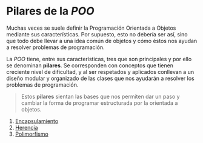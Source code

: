 # Pilares de la *POO*
Muchas veces se suele definir la Programación Orientada a Objetos mediante sus características. Por supuesto, esto no debería ser así, sino que todo debe llevar a una idea común de objetos y cómo éstos nos ayudan a resolver problemas de programación.

La *POO* tiene, entre sus características, tres que son principales y por ello se denominan **pilares**. Se corresponden con conceptos que tienen creciente nivel de dificultad, y al ser respetados y aplicados conllevan a un diseño modular y organizado de las clases que nos ayudarán a resolver los problemas de programación.

> Estos **pilares** sientan las bases que nos permiten dar un paso y cambiar la forma de programar estructurada por la orientada a objetos.

1. [Encapsulamiento](01_encapsulamiento.md)
2. [Herencia](02_herencia.md)
3. [Polimorfismo](03_polimorfismo.md)